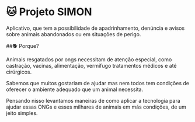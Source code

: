 # 🐱 Projeto SIMON
Aplicativo, que tem a possibilidade de  apadrinhamento, denúncia e avisos sobre animais abandonados ou em situações de perigo.

##🐕 Porque?

Animais resgatados por ongs necessitam de atenção  especial,  como castração, vacinas, alimentação, vermífugo tratamentos médicos e até cirúrgicos.

Sabemos que muitos gostariam de ajudar mas nem todos tem condições de oferecer o ambiente adequado que um animal necessita.

Pensando nisso levantamos maneiras de como aplicar a tecnologia para ajudar essas ONGs e esses milhares de animais em más condições, de um jeito simples.


